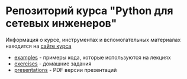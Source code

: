 # Репозиторий курса "Python для сетевых инженеров"

Информация о курсе, инструментах и вспомогательных материалах находится на [сайте курса](https://pyneng.github.io/)

* [examples](https://github.com/pyneng/pyneng-online-sep-oct-2017/tree/master/examples) - примеры кода, которые используются на лекциях
* [exercises](https://github.com/pyneng/pyneng-online-sep-oct-2017/tree/master/exercises) - домашние задания
* [presentations](https://github.com/pyneng/pyneng-online-sep-oct-2017/tree/master/presentations) - PDF версии презентаций
